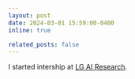 ```yaml
---
layout: post
date: 2024-03-01 15:59:00-0400
inline: true

related_posts: false
---
```


I started intership at <a href="https://www.lgresearch.ai/">LG AI Research</a>.